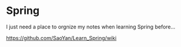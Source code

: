# Spring 

I just need a place to orgnize my notes when learning Spring before...

https://github.com/SaoYan/Learn_Spring/wiki
